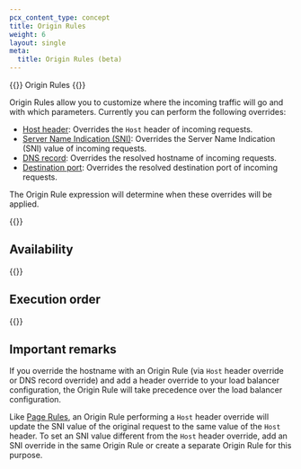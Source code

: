 ```yaml
---
pcx_content_type: concept
title: Origin Rules
weight: 6
layout: single
meta:
  title: Origin Rules (beta)
---
```


{{<beta>}} Origin Rules {{</beta>}}

Origin Rules allow you to customize where the incoming traffic will go and with which parameters. Currently you can perform the following overrides:

* [Host header](/rules/origin-rules/features/#host-header): Overrides the `Host` header of incoming requests.
* [Server Name Indication (SNI)](/rules/origin-rules/features/#server-name-indication-sni): Overrides the Server Name Indication (SNI) value of incoming requests.
* [DNS record](/rules/origin-rules/features/#dns-record): Overrides the resolved hostname of incoming requests.
* [Destination port](/rules/origin-rules/features/#destination-port): Overrides the resolved destination port of incoming requests.

The Origin Rule expression will determine when these overrides will be applied.

{{<render file="_rules-requirements.md" withParameters="Origin Rules require">}}

## Availability

{{<feature-table id="rules.origin_rules">}}

## Execution order

{{<render file="_product_execution_order.md">}}

## Important remarks

If you override the hostname with an Origin Rule (via `Host` header override or DNS record override) and add a header override to your load balancer configuration, the Origin Rule will take precedence over the load balancer configuration.

Like [Page Rules](/support/page-rules/understanding-and-configuring-cloudflare-page-rules-page-rules-tutorial/), an Origin Rule performing a `Host` header override will update the SNI value of the original request to the same value of the `Host` header. To set an SNI value different from the `Host` header override, add an SNI override in the same Origin Rule or create a separate Origin Rule for this purpose.
